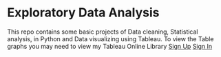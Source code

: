 # Exploratory Data Analysis

This repo contains some basic projects of Data cleaning, Statistical analysis, in Python and Data visualizing using Tableau.
To view the Table graphs you may need to view my Tableau Online Library [Sign Up](https://www.tableau.com/products/cloud-bi?ab=1#form) [Sign In](https://sso.online.tableau.com/public/idp/SSO)
